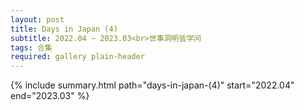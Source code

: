 ```yaml
---
layout: post
title: Days in Japan (4)
subtitle: 2022.04 ~ 2023.03<br>世事洞明皆学问
tags: 合集
required: gallery plain-header
---
```


{% include summary.html path="days-in-japan-(4)" start="2022.04" end="2023.03" %}

